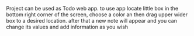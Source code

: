Project can be used as Todo web app.
to use app locate little box in the bottom right corner of the screen, choose a color an then drag upper wider box to a desired location. after that a new note will appear and you can change its values and add information as you wish
